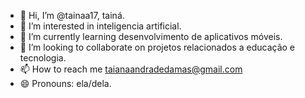 - 👋 Hi, I’m @tainaa17, tainá.
- 👀 I’m interested in inteligencia artificial.
- 🌱 I’m currently learning desenvolvimento de aplicativos móveis.
- 💞️ I’m looking to collaborate on projetos relacionados a educação e tecnologia.
- 📫 How to reach me taianaandradedamas@gmail.com
- 😄 Pronouns: ela/dela.


<!---
tainaa17/tainaa17 is a ✨ special ✨ repository because its `README.md` (this file) appears on your GitHub profile.
You can click the Preview link to take a look at your changes.
--->
